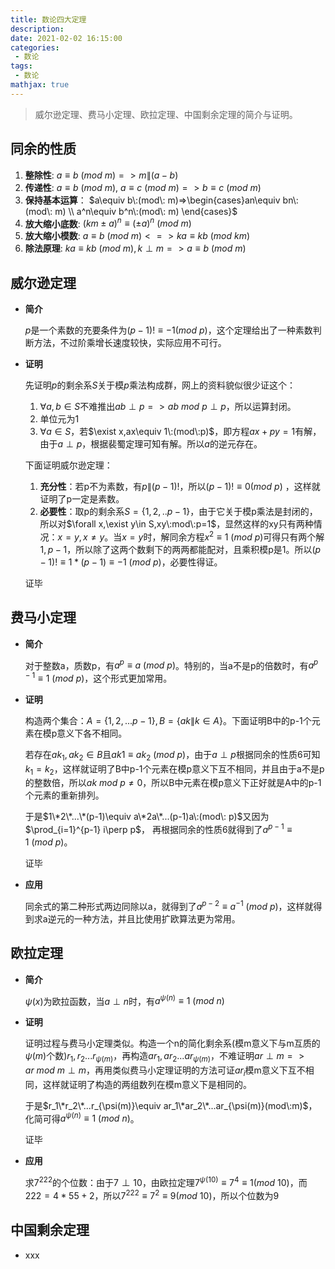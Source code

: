 ```yaml
---
title: 数论四大定理
description: 
date: 2021-02-02 16:15:00
categories:
 - 数论
tags:
 - 数论
mathjax: true
---
```

> 威尔逊定理、费马小定理、欧拉定理、中国剩余定理的简介与证明。

<!--more-->

## 同余的性质

1. **整除性**:  $a\equiv b\:(mod\: m)=>m\|(a-b)$
2. **传递性**:  $a\equiv b\:(mod\: m),\: a\equiv c\:(mod\: m)=>b\equiv c\:(mod\: m)$
3. **保持基本运算**：  $a\equiv b\:(mod\: m)=>\begin{cases}an\equiv bn\:(mod\: m) \\ a^n\equiv b^n\:(mod\: m)
\end{cases}$
4. **放大缩小底数**: $(km\pm a)^n\equiv (\pm a)^n\:(mod\: m)$
5. **放大缩小模数**: $a\equiv b\:(mod\: m)<=>ka\equiv kb\:(mod\: km)$
6. **除法原理**: $ka\equiv kb\:(mod\: m),k\perp m=>a\equiv b\:(mod\: m)$

## 威尔逊定理

- **简介**
  
  $p$是一个素数的充要条件为$(p-1)!\equiv -1(mod\: p)$，这个定理给出了一种素数判断方法，不过阶乘增长速度较快，实际应用不可行。

- **证明**
  
  先证明$p$的剩余系$S$关于模$p$乘法构成群，网上的资料貌似很少证这个：

  1. $\forall a,b\in S$不难推出$ab\perp p=>ab\:mod\:p\perp p$，所以运算封闭。
  2. 单位元为1
  3. $\forall a\in S$，若$\exist x,ax\equiv 1\:(mod\:p)$，即方程$ax+py=1$有解，由于$a\perp p$，根据裴蜀定理可知有解。所以$a$的逆元存在。
   
  下面证明威尔逊定理：
  
  1. **充分性**：若p不为素数，有$p\|(p-1)!$，所以$(p-1)!\equiv 0(mod\: p)$ ，这样就证明了p一定是素数。
  2. **必要性**：取p的剩余系$S=\{1,2,..p-1 \}$，由于它关于模p乘法是封闭的，所以对$\forall x,\exist y\in S,xy\:mod\:p=1$，显然这样的xy只有两种情况：$x=y,x\neq y$。当$x=y$时，解同余方程$x^2\equiv 1\:(mod\:p)$可得只有两个解$1,p-1$，所以除了这两个数剩下的两两都能配对，且乘积模p是1。所以$(p-1)!\equiv 1*(p-1) \equiv -1\:(mod\: p)$，必要性得证。
   
  证毕
   
## 费马小定理
- **简介**

  对于整数a，质数p，有$a^p\equiv a\:(mod\: p)$。特别的，当a不是p的倍数时，有$a^{p-1}\equiv 1\:(mod\: p)$，这个形式更加常用。

- **证明**

  构造两个集合：$A=\{ 1,2,...p-1\},B=\{ ak\|k\in A\}$。下面证明B中的p-1个元素在模p意义下各不相同。

  若存在$ak_1,ak_2\in B$且$ak1\equiv ak_2\:(mod\: p)$，由于$a\perp p$根据同余的性质6可知$k_1=k_2$，这样就证明了B中p-1个元素在模p意义下互不相同，并且由于a不是p的整数倍，所以$ak\: mod\: p\neq 0$，所以B中元素在模p意义下正好就是A中的p-1个元素的重新排列。

  于是$1\*2\*...\*(p-1)\equiv a\*2a\*...(p-1)a\:(mod\: p)$又因为$\prod_{i=1}^{p-1} i\perp p$， 再根据同余的性质6就得到了$a^{p-1}\equiv 1\:(mod\: p)$。

  证毕

- **应用**
  
  同余式的第二种形式两边同除以a，就得到了$a^{p-2}\equiv a^{-1}\:(mod\: p)$，这样就得到求a逆元的一种方法，并且比使用扩欧算法更为常用。

## 欧拉定理

- **简介**
  
  $\psi(x)$为欧拉函数，当$a\perp n$时，有$a^{\psi (n)}\equiv 1\: (mod \: n)$

- **证明**

  证明过程与费马小定理类似。构造一个n的简化剩余系(模m意义下与m互质的$\psi(m)$个数)$r_1,r_2...r_{\psi(m)}$，再构造$ar_1,ar_2...ar_{\psi(m)}$，不难证明$ar\perp m=>ar\:mod\: m\perp m$，再用类似费马小定理证明的方法可证$ar_i$模m意义下互不相同，这样就证明了构造的两组数列在模m意义下是相同的。

  于是$r_1\*r_2\*...r_{\psi(m)}\equiv ar_1\*ar_2\*...ar_{\psi(m)}(mod\:m)$，化简可得$a^{\psi (n)}\equiv 1\: (mod \: n)$。

  证毕

- **应用**
  
  求$7^{222}$的个位数：由于$7\perp 10$，由欧拉定理$7^{\psi(10)}\equiv 7^4\equiv 1(mod\:10)$，而$222=4*55+2$，所以$7^{222}\equiv 7^2\equiv 9(mod\:10)$，所以个位数为9

## 中国剩余定理

- xxx

